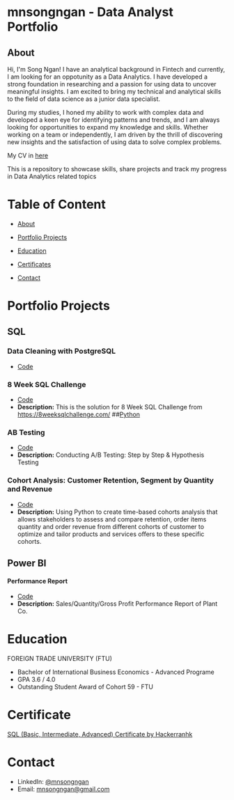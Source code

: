 # mnsongngan - Data Analyst Portfolio
## About
Hi, I'm Song Ngan! I have an analytical background in Fintech and currently, I am looking for an oppotunity as a Data Analytics. I have developed a strong foundation in researching and a passion for using data to uncover meaningful insights. I am excited to bring my technical and analytical skills to the field of data science as a junior data specialist.

During my studies, I honed my ability to work with complex data and developed a keen eye for identifying patterns and trends, and I am always looking for opportunities to expand my knowledge and skills. Whether working on a team or independently, I am driven by the thrill of discovering new insights and the satisfaction of using data to solve complex problems.

My CV in [here](https://drive.google.com/drive/folders/1avE4bHcNSaQWbSnpfJk4tk8ViecgkWxt?usp=sharing)

This is a repository to showcase skills, share projects and track my progress in Data Analytics related topics

# Table of Content
* [About](https://github.com/mnsongngan/DA-portfolio/blob/main/README.md#about)
* [Portfolio Projects](https://github.com/mnsongngan/DA-portfolio/blob/main/README.md#portfolio-projects)
  
* [Education](https://github.com/mnsongngan/DA-portfolio/blob/main/README.md#education)

* [Certificates](https://github.com/mnsongngan/DA-portfolio/blob/main/README.md#certificates)

* [Contact](https://github.com/mnsongngan/DA-portfolio/blob/main/README.md#contact)

# Portfolio Projects
 ## SQL
### Data Cleaning with PostgreSQL
* [Code](https://github.com/mnsongngan/portfolio.project/tree/main/Data%20Cleaning%20with%20PostgreSQL)
### 8 Week SQL Challenge
* [Code](https://github.com/mnsongngan/portfolio.project/tree/88a23dbd1bf9b48ce7ea11565baed04ecbe09144/8weeksqlchallenge/Case%20study%20%231%20-%20Danny's%20Diner)
* **Description:** This is the solution for 8 Week SQL Challenge from https://8weeksqlchallenge.com/
 ##[Python](https://github.com/mnsongngan/python_project/tree/main) 
### AB Testing
* [Code](https://github.com/mnsongngan/python_project/tree/f6eee1359d9fb3b4c7ba05d8f175343d040cd1b6/AB%20Testing)
* **Description:** Conducting A/B Testing: Step by Step & Hypothesis Testing

### Cohort Analysis: Customer Retention, Segment by Quantity and Revenue
*  [Code](https://github.com/mnsongngan/python_project/tree/main/Cohort%20Analysis%20Customer%20Retention)
*  **Description:** Using Python to create time-based cohorts analysis that allows stakeholders to assess and compare retention, order items quantity and order revenue from different cohorts of customer to optimize and tailor products and services offers to these specific cohorts.
 ## Power BI
#### Performance Report
* [Code](https://github.com/mnsongngan/PowerBI_Project.git)
 * **Description:** Sales/Quantity/Gross Profit Performance Report of Plant Co.
# Education
FOREIGN TRADE UNIVERSITY (FTU)	            					       
* Bachelor of International Business Economics - Advanced Programe
* GPA 3.6 / 4.0 
* Outstanding Student Award of Cohort 59 - FTU

# Certificate
[SQL (Basic, Intermediate, Advanced) Certificate by Hackerranhk](https://www.hackerrank.com/certificates/12de4d090ede)


# Contact
* LinkedIn: [@mnsongngan](https://www.linkedin.com/in/songnganmainu/)
* Email: mnsongngan@gmail.com
